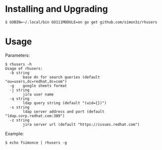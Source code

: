 # Installing and Upgrading

    $ GOBIN=~/.local/bin GO111MODULE=on go get github.com/simon3z/rhusers

# Usage

Parameters:

    $ rhusers -h
    Usage of rhusers:
      -b string
            base dn for search queries (default "ou=users,dc=redhat,dc=com")
      -g    google sheets format
      -j string
            jira user name
      -q string
            ldap query string (default "(uid={})")
      -s string
            ldap server address and port (default "ldap.corp.redhat.com:389")
      -z string
            jira server url (default "https://issues.redhat.com")

Example:

    $ echo fsimonce | rhusers -g
